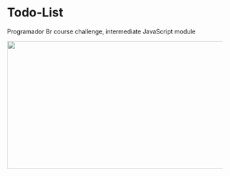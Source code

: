 # Todo-List
Programador Br course challenge, intermediate JavaScript module

<div align="center">
<img src="https://user-images.githubusercontent.com/77081114/138371898-fd1422e9-041b-4374-9d83-53f61a4e964a.png" width="1000px" height="300px" />
  </div>



